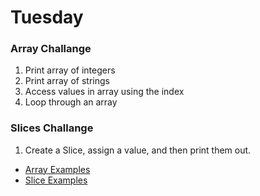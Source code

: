     
# Tuesday

### Array Challange 

1. Print array of integers
2. Print array of strings 
3. Access values in array using the index
4. Loop through an array
    
### Slices Challange

1. Create a Slice, assign a value, and then print them out. 

   
* [Array Examples](../arrays)
* [Slice Examples](../slices)


